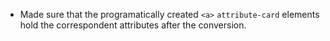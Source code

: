 - Made sure that the programatically created `<a>` `attribute-card` elements hold the correspondent attributes after the conversion.

